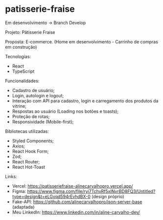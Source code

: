 # patisserie-fraise

Em desenvolvimento -> Branch Develop

Projeto: Pâtisserie Fraise

Proposta: E-commerce. (Home em desenvolvimento - Carrinho de compras em construção)

Tecnologias:
- React
- TypeScript

Funcionalidades:
- Cadastro de usuário;
- Login, autologin e logout;
- Interação com API para cadastro, login e carregamento dos produtos da vitrine;
- Respostas ao usuário (Loading nos botões e toasts);
- Proteção de rotas;
- Responsividade (Mobile-first);

Bibliotecas utilizadas:
- Styled Components;
- Axios;
- React Hook Form;
- Zod;
- React Router;
- React Hot-Toast

Links:
- Vercel: https://patisseriefraise-alinecarvalhopro.vercel.app/
- Figma: https://www.figma.com/file/ryi7TchvRf5xINvrBD8FQ3/Untitled?type=design&t=eLGvqd594rEvhdBX-0 (design próprio)
- Fake-API: https://github.com/alinecarvalhopro/json-server-base (adaptada)
- Meu LinkedIn: https://www.linkedin.com/in/aline-carvalho-dev/
